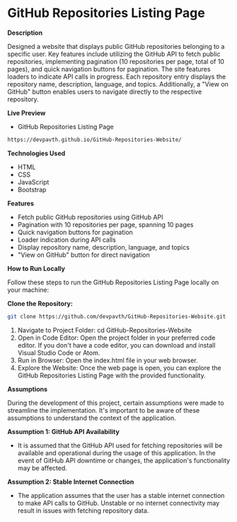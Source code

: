 # GitHub Repositories Listing Page
**Description**

Designed a website that displays public GitHub repositories belonging to a specific user. Key features include utilizing the GitHub API to fetch public repositories, implementing pagination (10 repositories per page, total of 10 pages), and quick navigation buttons for pagination. The site features loaders to indicate API calls in progress. Each repository entry displays the repository name, description, language, and topics. Additionally, a "View on GitHub" button enables users to navigate directly to the respective repository.

**Live Preview**

- GitHub Repositories Listing Page 
```bash
https://devpavth.github.io/GitHub-Repositories-Website/
```


****Technologies Used****

- HTML
- CSS
- JavaScript
- Bootstrap

**Features**

- Fetch public GitHub repositories using GitHub API
- Pagination with 10 repositories per page, spanning 10 pages
- Quick navigation buttons for pagination
- Loader indication during API calls
- Display repository name, description, language, and topics
- "View on GitHub" button for direct navigation

**How to Run Locally**

Follow these steps to run the GitHub Repositories Listing Page locally on your machine:

**Clone the Repository:**
```bash
git clone https://github.com/devpavth/GitHub-Repositories-Website.git
```

1. Navigate to Project Folder: cd GitHub-Repositories-Website
2. Open in Code Editor: Open the project folder in your preferred code editor. If you don't have a code editor, you can download and install Visual Studio Code or Atom.
3. Run in Browser: Open the index.html file in your web browser.
4. Explore the Website: Once the web page is open, you can explore the GitHub Repositories Listing Page with the provided functionality.


**Assumptions**
  
  During the development of this project, certain assumptions were made to streamline the implementation. It's important to be aware of these assumptions to understand the context of the application.
  
**Assumption 1: GitHub API Availability**
- It is assumed that the GitHub API used for fetching repositories will be available and operational during the usage of this application. In the event of GitHub API downtime or changes, the application's functionality may be affected.

**Assumption 2: Stable Internet Connection**
- The application assumes that the user has a stable internet connection to make API calls to GitHub. Unstable or no internet connectivity may result in issues with fetching repository data.
